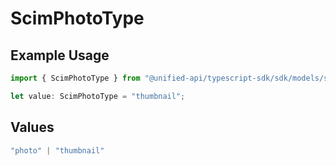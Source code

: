# ScimPhotoType

## Example Usage

```typescript
import { ScimPhotoType } from "@unified-api/typescript-sdk/sdk/models/shared";

let value: ScimPhotoType = "thumbnail";
```

## Values

```typescript
"photo" | "thumbnail"
```